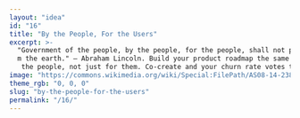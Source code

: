 ```yaml
---
layout: "idea"
id: "16"
title: "By the People, For the Users"
excerpt: >-
  "Government of the people, by the people, for the people, shall not perish fro
  m the earth." — Abraham Lincoln. Build your product roadmap the same way: with
   the people, not just for them. Co‑create and your churn rate votes to stay.
image: "https://commons.wikimedia.org/wiki/Special:FilePath/AS08-14-2383.jpg"
theme_rgb: "0, 0, 0"
slug: "by-the-people-for-the-users"
permalink: "/16/"
---
```

<!-- TODO: Paste the full body content for this idea here. -->
